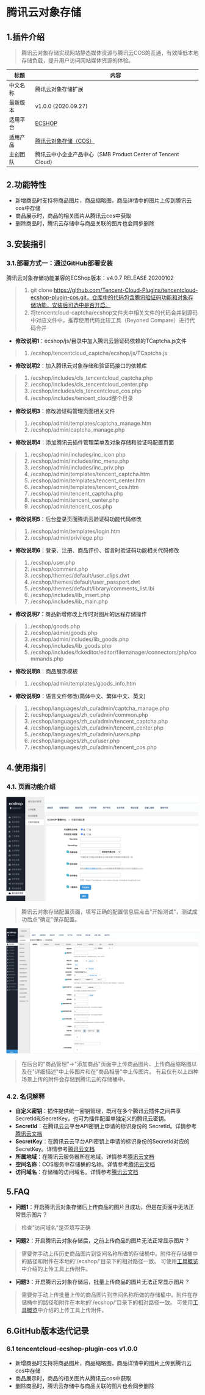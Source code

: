 # 腾讯云对象存储

## 1.插件介绍

> 腾讯云对象存储实现网站静态媒体资源与腾讯云COS的互通，有效降低本地存储负载，提升用户访问网站媒体资源的体验。

| 标题       | 内容                                                         |
| ---------- | ------------------------------------------------------------ |
| 中文名称   | 腾讯云对象存储扩展                                         |
| 最新版本   | v1.0.0 (2020.09.27)                                           |
| 适用平台   | [ECSHOP](https://www.ecshop.com/) 
| 适用产品   | [腾讯云对象存储（COS）](https://cloud.tencent.com/product/cos)      |
| 主创团队   | 腾讯云中小企业产品中心（SMB Product Center of Tencent Cloud）   

## 2.功能特性
- 新增商品时支持将商品图片，商品缩略图，商品详情中的图片上传到腾讯云cos中存储
- 商品展示时，商品的相关图片从腾讯云cos中获取
- 删除商品时，腾讯云存储中与商品关联的图片也会同步删除

## 3.安装指引

### 3.1.部署方式一：通过GitHub部署安装
腾讯云对象存储功能兼容的ECShop版本：v4.0.7 RELEASE 20200102
> 1. git clone https://github.com/Tencent-Cloud-Plugins/tencentcloud-ecshop-plugin-cos.git，仓库中的代码包含腾讯验证码功能和对象存储功能，安装后可选中是否开启。
> 2. 将tencentcloud-captcha/ecshop文件夹中相关文件的代码合并到源码中对应文件中，推荐使用代码比较工具（Beyoned Compare）进行代码合并
- **修改说明1**：ecshop/js/目录中加入腾讯云验证码依赖的TCaptcha.js文件
> 1. /ecshop/tencentcloud_captcha/ecshop/js/TCaptcha.js
- **修改说明2**：加入腾讯云对象存储和验证码接口的依赖库
> 1. /ecshop/includes/cls_tencentcloud_captcha.php
> 2. /ecshop/includes/cls_tencentcloud_center.php
> 3. /ecshop/includes/cls_tencentcloud_cos.php
> 4. /ecshop/includes/tencent_cloud整个目录
- **修改说明3**：修改验证码管理页面相关文件
> 1. /ecshop/admin/templates/captcha_manage.htm
> 2. /ecshop/admin/captcha_manage.php
- **修改说明4**：添加腾讯云插件管理菜单及对象存储和验证吗配置页面
> 1. /ecshop/admin/includes/inc_icon.php
> 2. /ecshop/admin/includes/inc_menu.php
> 3. /ecshop/admin/includes/inc_priv.php
> 4. /ecshop/admin/templates/tencent_captcha.htm
> 5. /ecshop/admin/templates/tencent_center.htm
> 5. /ecshop/admin/templates/tencent_cos.htm
> 6. /ecshop/admin/tencent_captcha.php
> 7. /ecshop/admin/tencent_center.php
> 7. /ecshop/admin/tencent_cos.php
- **修改说明5**：后台登录页面腾讯云验证码功能代码修改
> 1. /ecshop/admin/templates/login.htm
> 2. /ecshop/admin/privilege.php
- **修改说明6**：登录、注册、商品评价、留言时验证码功能相关代码修改
> 1. /ecshop/user.php
> 2. /ecshop/comment.php
> 3. /ecshop/themes/default/user_clips.dwt
> 4. /ecshop/themes/default/user_passport.dwt
> 5. /ecshop/themes/default/library/comments_list.lbi
> 6. /ecshop/includes/lib_insert.php
> 7. /ecshop/includes/lib_main.php
- **修改说明7**：商品新增修改上传时对图片的远程存储操作
> 1. /ecshop/goods.php
> 2. /ecshop/admin/goods.php
> 3. /ecshop/admin/includes/lib_goods.php
> 4. /ecshop/includes/lib_goods.php
> 5. /ecshop/includes/fckeditor/editor/filemanager/connectors/php/commands.php
- **修改说明8**：商品展示模板
> 1. /ecshop/admin/templates/goods_info.htm
- **修改说明9**：语言文件修改(简体中文、繁体中文、英文)
> 1. /ecshop/languages/zh_cu/admin/captcha_manage.php
> 2. /ecshop/languages/zh_cu/admin/common.php
> 3. /ecshop/languages/zh_cu/admin/tencent_captcha.php
> 4. /ecshop/languages/zh_cu/admin/tencent_center.php
> 5. /ecshop/languages/zh_cu/admin/users.php
> 6. /ecshop/languages/zh_cu/user.php
> 7. /ecshop/languages/zh_cu/admin/tencent_cos.php
## 4.使用指引

### 4.1. 页面功能介绍

![](./images/cos1.png)

> 腾讯云对象存储配置页面，填写正确的配置信息后点击"开始测试"，测试成功后点"确定"保存配置。

![](./images/cos2.png)
> 在后台的"商品管理"->"添加商品"页面中上传商品图片、上传商品缩略图以及在"详细描述"中上传图片和在"商品相册"中上传图片。
> 有且仅有以上四种场景上传的附件会存储到腾讯云的存储桶中。

### 4.2. 名词解释
- **自定义密钥**：插件提供统一密钥管理，既可在多个腾讯云插件之间共享SecretId和SecretKey，也可为插件配置单独定义的腾讯云密钥。
- **SecretId**：在腾讯云云平台API密钥上申请的标识身份的 SecretId。详情参考[腾讯云文档](https://cloud.tencent.com/document/product)
- **SecretKey**：在腾讯云云平台API密钥上申请的标识身份的SecretId对应的SecretKey。详情参考[腾讯云文档](https://cloud.tencent.com/document/product)
- **所属地域**：在腾讯云服务器所在地域。详情参考[腾讯云文档](https://cloud.tencent.com/document/product/457/44232)
- **空间名称**：COS服务中存储桶的名称。详情参考[腾讯云文档](https://cloud.tencent.com/document/product/436/41153)
- **访问域名**：存储桶的访问域名。详情参考[腾讯云文档](https://cloud.tencent.com/document/product/436/6224)

## 5.FAQ
- **问题1**：开启腾讯云对象存储后上传商品的图片且成功，但是在页面中无法正常显示图片？
> 检查"访问域名"是否填写正确

- **问题2**：开启腾讯云对象存储后，之前上传商品的图片无法正常显示图片？
> 需要你手动上传历史商品图片到空间名称所做的存储桶中。附件在存储桶中的路径和附件在本地的'/ecshop/'目录下的相对路径一致。
> 可使用[工具概览](https://cloud.tencent.com/document/product/436/6242)中介绍的上传工具上传附件。

- **问题3**：开启腾讯云对象存储后，批量上传商品的图片无法正常显示图片？
> 需要你手动上传批量上传的商品图片到空间名称所做的存储桶中。附件在存储桶中的路径和附件在本地的'/ecshop/'目录下的相对路径一致。
> 可使用[工具概览](https://cloud.tencent.com/document/product/436/6242)中介绍的上传工具上传附件。
## 6.GitHub版本迭代记录

### 6.1 tencentcloud-ecshop-plugin-cos v1.0.0

- 新增商品时支持将商品图片，商品缩略图，商品详情中的图片上传到腾讯云cos中存储
- 商品展示时，商品的相关图片从腾讯云cos中获取
- 删除商品时，腾讯云存储中与商品关联的图片也会同步删除